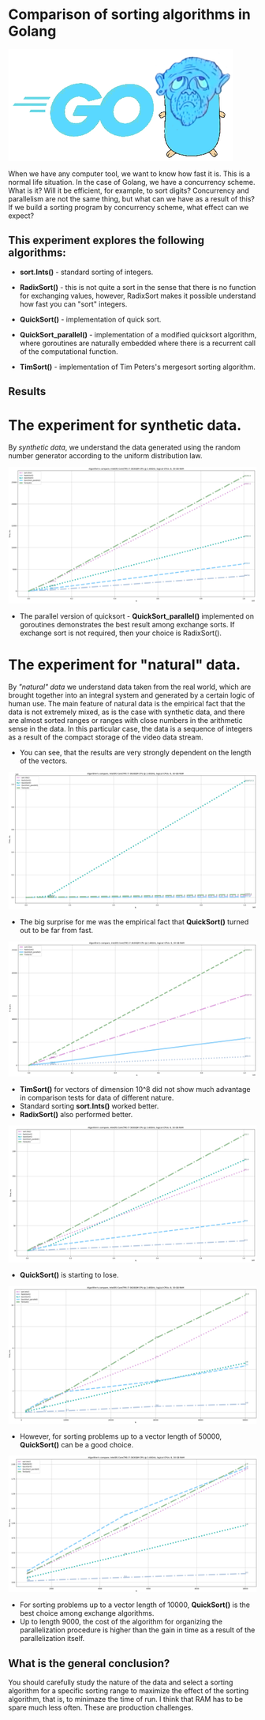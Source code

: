 # Comparison of sorting algorithms in Golang

![dot.png](gopher.png)

When we have any computer tool, we want to know how fast it is. This is a normal life situation.
In the case of Golang, we have a concurrency scheme. What is it? Will it be efficient, for example, to sort digits?
Concurrency and parallelism are not the same thing, but what can we have as a result of this?
If we build a sorting program by concurrency scheme, what effect can we expect?

## This experiment explores the following algorithms:

* **sort.Ints()** - standard sorting of integers.

* **RadixSort()** - this is not quite a sort in the sense that there is no function for exchanging values, however, RadixSort makes it possible
understand how fast you can "sort" integers.

* **QuickSort()** - implementation of quick sort.

* **QuickSort_parallel()** - implementation of a modified quicksort algorithm, where goroutines are naturally embedded where there is a recurrent call of the computational function. 

* **TimSort()** - implementation of Tim Peters's mergesort sorting algorithm.

<!---

Here we should then try to run this algorithm on a large data array, perhaps then the number of goroutines will become very large, this will be reflected in the time graph.

* Parallel schema #1, #2 - is the use of various Go approaches to synchronize calls of classic QuickSort() on chunks of the original array. 
Synchronization approaches were used, which could be googled on the Internet in about 10 minutes of searching.

--->

## Results

# The experiment for synthetic data.

By _synthetic data_, we understand the data generated using the random number generator according to the uniform distribution law.

![Figure_1.png](Figure_1.png)

* The parallel version of quicksort - **QuickSort_parallel()** implemented on goroutines demonstrates the best result among exchange sorts. If exchange sort is not required, then your choice is RadixSort().

# The experiment for "natural" data.

By _"natural" data_ we understand data taken from the real world, which are brought together into an integral system and generated by a certain logic of human use. 
The main feature of natural data is the empirical fact that the data is not extremely mixed, as is the case with synthetic data, and there are almost sorted ranges or ranges with close numbers in the arithmetic sense in the data.
In this particular case, the data is a sequence of integers as a result of the compact storage of the video data stream. 

* You can see, that the results are very strongly dependent on the length of the vectors.

![Figure_2_1.png](Figure_2_1.png)

* The big surprise for me was the empirical fact that **QuickSort()** turned out to be far from fast.

![Figure_2_2.png](Figure_2_2.png)

* **TimSort()** for vectors of dimension 10^8 did not show much advantage in comparison tests for data of different nature. 
* Standard sorting **sort.Ints()** worked better. 
* **RadixSort()** also performed better.

![Figure_2_3.png](Figure_2_3.png)

* **QuickSort()** is starting to lose.

![Figure_2_4.png](Figure_2_4.png)

* However, for sorting problems up to a vector length of 50000, **QuickSort()** can be a good choice.

![Figure_2_5.png](Figure_2_5.png)

* For sorting problems up to a vector length of 10000, **QuickSort()** is the best choice among exchange algorithms.
* Up to length 9000, the cost of the algorithm for organizing the parallelization procedure is higher than the gain in time as a result of the parallelization itself.

## What is the general conclusion?

You should carefully study the nature of the data and select a sorting algorithm for a specific sorting range to maximize the effect of the sorting algorithm, that is, to minimaze the time of run.
I think that RAM has to be spare much less often. These are production challenges.
